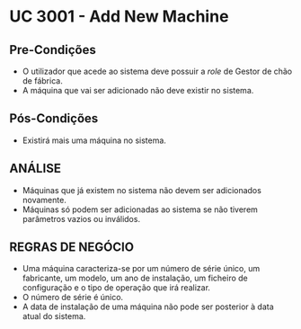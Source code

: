 # UC 3001 - Add New Machine #

## Pre-Condições ##
* O utilizador que acede ao sistema deve possuir a *role* de Gestor de chão de fábrica.
* A máquina que vai ser adicionado não deve existir no sistema.

## Pós-Condições ##
* Existirá mais uma máquina no sistema.

## ANÁLISE ##

* Máquinas que já existem no sistema não devem ser adicionados novamente.
* Máquinas só podem ser adicionadas ao sistema se não tiverem parâmetros vazios ou inválidos.

## REGRAS DE NEGÓCIO ##

* Uma máquina caracteriza-se por um número de série único, um fabricante, um modelo, um ano de instalação, um ficheiro de configuração e o tipo de operação que irá realizar.
* O número de série é único.
* A data de instalação de uma máquina não pode ser posterior à data atual do sistema.